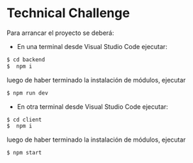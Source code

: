 # Technical Challenge

Para arrancar el proyecto se deberá:

  - En una terminal desde Visual Studio Code ejecutar:
 ```sh
$ cd backend
$  npm i
```
luego de haber terminado la instalación de módulos, ejecutar 
```sh
$ npm run dev
```

 - En otra terminal desde Visual Studio Code ejecutar:
 ```sh
$ cd client
$  npm i
```
luego de haber terminado la instalación de módulos, ejecutar 
```sh
$ npm start
```

